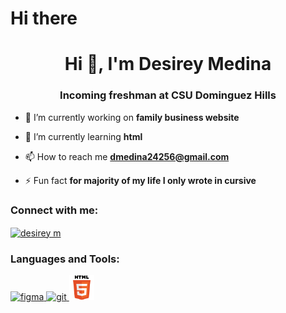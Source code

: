 # Hi there
<h1 align="center">Hi 👋, I'm Desirey Medina</h1>
<h3 align="center">Incoming freshman at CSU Dominguez Hills</h3>

- 🔭 I’m currently working on **family business website**

- 🌱 I’m currently learning **html**

- 📫 How to reach me **dmedina24256@gmail.com**

- ⚡ Fun fact **for majority of my life I only wrote in cursive**

<h3 align="left">Connect with me:</h3>
<p align="left">
<a href="https://linkedin.com/in/desirey m" target="blank"><img align="center" src="https://raw.githubusercontent.com/rahuldkjain/github-profile-readme-generator/master/src/images/icons/Social/linked-in-alt.svg" alt="desirey m" height="30" width="40" /></a>
</p>

<h3 align="left">Languages and Tools:</h3>
<p align="left"> <a href="https://www.figma.com/" target="_blank" rel="noreferrer"> <img src="https://www.vectorlogo.zone/logos/figma/figma-icon.svg" alt="figma" width="40" height="40"/> </a> <a href="https://git-scm.com/" target="_blank" rel="noreferrer"> <img src="https://www.vectorlogo.zone/logos/git-scm/git-scm-icon.svg" alt="git" width="40" height="40"/> </a> <a href="https://www.w3.org/html/" target="_blank" rel="noreferrer"> <img src="https://raw.githubusercontent.com/devicons/devicon/master/icons/html5/html5-original-wordmark.svg" alt="html5" width="40" height="40"/> </a> </p>
